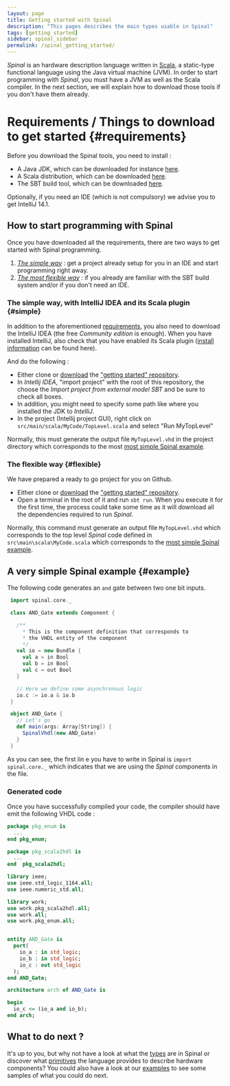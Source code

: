 ```yaml
---
layout: page
title: Getting started with Spinal
description: "This pages describes the main types usable in Spinal"
tags: [getting started]
sidebar: spinal_sidebar
permalink: /spinal_getting_started/
---
```


*Spinal* is an hardware description language written in [Scala](http://scala-lang.org/), a static-type functional language using the Java virtual machine (JVM). In order to start programming with *Spinal*, you must have a JVM as well as the Scala compiler. In the next section, we will explain how to download those tools if you don't have them already.

# Requirements / Things to download to get started {#requirements}
Before you download the Spinal tools, you need to install :

- A Java JDK, which can be downloaded for instance [here](http://www.oracle.com/technetwork/java/javase/downloads/jdk8-downloads-2133151.html).
- A Scala distribution, which can be downloaded [here](http://scala-lang.org/download/).
- The SBT build tool, which can be downloaded [here](http://www.scala-sbt.org/download.html).

Optionally, if you need an IDE (which is not compulsory) we advise you to get IntelliJ 14.1.

## How to start programming with Spinal
Once you have downloaded all the requirements, there are two ways to get started with Spinal programming.

1. [*The simple way*](#simple) : get a project already setup for you in an IDE and start programming right away.
1. [*The most flexible way*](#flexible) : if you already are familiar with the SBT build system and/or if you don't need an IDE.

### The simple way, with IntelliJ IDEA and its Scala plugin {#simple}
In addition to the aforementioned [requirements](#requirements), you also need to download the IntelliJ IDEA (the free *Community edition* is enough). When you have installed IntelliJ, also check that you have enabled its Scala plugin ([install information](https://www.jetbrains.com/help/idea/2016.1/enabling-and-disabling-plugins.html?origin=old_help) can be found here).

And do the following :

- Either clone or [download](https://github.com/SpinalHDL/SpinalBaseProject/archive/master.zip) the ["getting started" repository](https://github.com/SpinalHDL/SpinalBaseProject.git).
- In *Intellij IDEA*, "import project" with the root of this repository, the choose the *Import project from external model SBT* and be sure to check all boxes.
- In addition, you might need to specify some path like where you installed the JDK to *IntelliJ*.
- In the project (Intellij project GUI), right click on `src/main/scala/MyCode/TopLevel.scala` and select "Run MyTopLevel"

Normally, this must generate the output file `MyTopLevel.vhd` in the project directory which corresponds to the most [most simple Spinal example](#example).

### The flexible way {#flexible}
We have prepared a ready to go project for you on Github.

- Either clone or [download](https://github.com/SpinalHDL/SpinalBaseProject/archive/master.zip) the ["getting started" repository](https://github.com/SpinalHDL/SpinalBaseProject.git).
- Open a terminal in the root of it and run `sbt run`. When you execute it for the first time, the process could take some time as it will download all the dependencies required to run *Spinal*.

Normally, this command must generate an output file `MyTopLevel.vhd` which corresponds to the top level *Spinal* code defined in `src\main\scala\MyCode.scala` which corresponds to the [most simple Spinal example](#example).

## A very simple Spinal example {#example}
The following code generates an `and` gate between two one bit inputs.

```scala
 import spinal.core._

 class AND_Gate extends Component {

   /**
     * This is the component definition that corresponds to
     * the VHDL entity of the component
     */
   val io = new Bundle {
     val a = in Bool
     val b = in Bool
     val c = out Bool
   }

   // Here we define some asynchronous logic
   io.c := io.a & io.b
 }

 object AND_Gate {
   // Let's go
   def main(args: Array[String]) {
     SpinalVhdl(new AND_Gate)
   }
 }
```

As you can see, the first lin e you have to write in Spinal is `import spinal.core._` which indicates that we are using the *Spinal* components in the file.

### Generated code
Once you have successfully compiled your code, the compiler should have emit the following VHDL code :

```vhdl
package pkg_enum is
  ...
end pkg_enum;

package pkg_scala2hdl is
  ...
end  pkg_scala2hdl;

library ieee;
use ieee.std_logic_1164.all;
use ieee.numeric_std.all;

library work;
use work.pkg_scala2hdl.all;
use work.all;
use work.pkg_enum.all;


entity AND_Gate is
  port(
    io_a : in std_logic;
    io_b : in std_logic;
    io_c : out std_logic 
  );
end AND_Gate;

architecture arch of AND_Gate is

begin
  io_c <= (io_a and io_b);
end arch;
```

## What to do next ?
It's up to you, but why not have a look at what the [types](types.md) are in Spinal or discover what [primitives]() the language provides to describe hardware components? You could also have a look at our [examples](examples.md) to see some samples of what you could do next.
